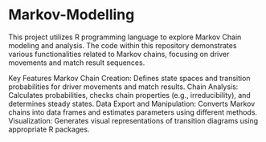 # Markov-Modelling

This project utilizes R programming language to explore Markov Chain modeling and analysis. The code within this repository demonstrates various functionalities related to Markov chains, focusing on driver movements and match result sequences.

Key Features
Markov Chain Creation: Defines state spaces and transition probabilities for driver movements and match results.
Chain Analysis: Calculates probabilities, checks chain properties (e.g., irreducibility), and determines steady states.
Data Export and Manipulation: Converts Markov chains into data frames and estimates parameters using different methods.
Visualization: Generates visual representations of transition diagrams using appropriate R packages.

